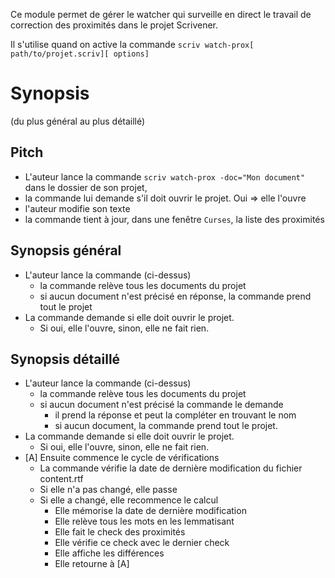 
Ce module permet de gérer le watcher qui surveille en direct le travail de correction des proximités dans le projet Scrivener.

Il s'utilise quand on active la commande `scriv watch-prox[ path/to/projet.scriv][ options]`

# Synopsis
(du plus général au plus détaillé)

## Pitch

* L'auteur lance la commande `scriv watch-prox -doc="Mon document"` dans le dossier de son projet,
* la commande lui demande s'il doit ouvrir le projet. Oui => elle l'ouvre
* l'auteur modifie son texte
* la commande tient à jour, dans une fenêtre `Curses`, la liste des proximités

## Synopsis général

* L'auteur lance la commande (ci-dessus)
  * la commande relève tous les documents du projet
  * si aucun document n'est précisé en réponse, la commande prend tout le projet
* La commande demande si elle doit ouvrir le projet.
  * Si oui, elle l'ouvre, sinon, elle ne fait rien.

## Synopsis détaillé

* L'auteur lance la commande (ci-dessus)
  * la commande relève tous les documents du projet
  * si aucun document n'est précisé la commande le demande
    * il prend la réponse et peut la compléter en trouvant le nom
    * si aucun document, la commande prend tout le projet.
* La commande demande si elle doit ouvrir le projet.
  * Si oui, elle l'ouvre, sinon, elle ne fait rien.
* [A] Ensuite commence le cycle de vérifications
  * La commande vérifie la date de dernière modification du fichier content.rtf
  * Si elle n'a pas changé, elle passe
  * Si elle a changé, elle recommence le calcul
    * Elle mémorise la date de dernière modification
    * Elle relève tous les mots en les lemmatisant
    * Elle fait le check des proximités
    * Elle vérifie ce check avec le dernier check
    * Elle affiche les différences
    * Elle retourne à [A]
